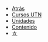 * <a href="javascript:history.back()">Atrás</a>
* [Cursos UTN](/curso/utn/)
* [Unidades](/u/)
* [Contenido](/c/)
* [☆](/medium.md#estrella)
